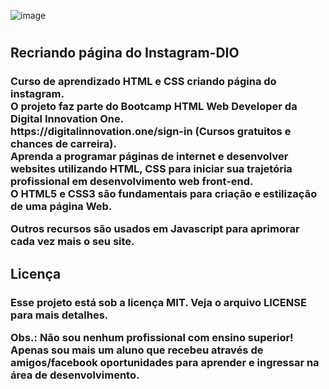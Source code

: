 ![image](https://user-images.githubusercontent.com/82987679/122637335-78930300-d0c4-11eb-9f76-5bd9ac556ccb.png)

# <h2>Recriando página do Instagram-DIO</h2>

<h3>Curso de aprendizado HTML e CSS criando página do instagram.<br>
O projeto faz parte do Bootcamp HTML Web Developer da Digital Innovation One.<br>
https://digitalinnovation.one/sign-in (Cursos gratuitos e chances de carreira).<br>
Aprenda a programar páginas de internet e desenvolver websites utilizando HTML, CSS
para iniciar sua trajetória profissional em desenvolvimento web front-end.<br>
O HTML5 e CSS3 são fundamentais para criação e estilização de uma página Web.<br>

Outros recursos são usados em Javascript para aprimorar cada vez mais o seu site.</h3>

<h2>Licença</h2>
<h3>Esse projeto está sob a licença MIT. Veja o arquivo LICENSE para mais detalhes.<br>

Obs.: Não sou nenhum profissional com ensino superior!
Apenas sou mais um aluno que recebeu através de amigos/facebook oportunidades para aprender
e ingressar na área de desenvolvimento.</h3>
